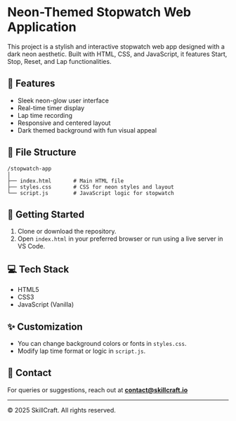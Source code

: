 
# Neon-Themed Stopwatch Web Application

This project is a stylish and interactive stopwatch web app designed with a dark neon aesthetic. Built with HTML, CSS, and JavaScript, it features Start, Stop, Reset, and Lap functionalities.

## 🌟 Features

- Sleek neon-glow user interface
- Real-time timer display
- Lap time recording
- Responsive and centered layout
- Dark themed background with fun visual appeal

## 📂 File Structure

```
/stopwatch-app
│
├── index.html       # Main HTML file
├── styles.css       # CSS for neon styles and layout
└── script.js        # JavaScript logic for stopwatch
```

## 🚀 Getting Started

1. Clone or download the repository.
2. Open `index.html` in your preferred browser or run using a live server in VS Code.

## 💻 Tech Stack

- HTML5
- CSS3
- JavaScript (Vanilla)

## ✨ Customization

- You can change background colors or fonts in `styles.css`.
- Modify lap time format or logic in `script.js`.

## 📧 Contact

For queries or suggestions, reach out at **contact@skillcraft.io**

---

© 2025 SkillCraft. All rights reserved.
